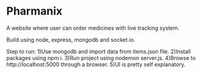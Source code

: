 # Pharmanix

A website where user can order medicines with live tracking system.

Build using node, express, mongodb and socket.io.

Step to run:
1)Use mongodb and import data from items.json file.
2)Install packages using npm i.
3)Run project using nodemon server.js.
4)Browse to http://localhost:5000 through a browser.
5)UI is pretty self explanatory.

	
